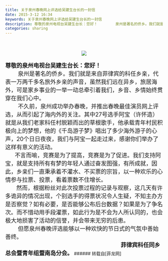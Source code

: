 ```yaml
---
title: 关于泉州春晚网上评选给吴建生台长的一封信
date: 2015-3-12 16:34
keywords: 关于泉州春晚网上评选给吴建生台长的一封信
description: 尊敬的泉州电视台吴建生台长：您好！        泉州是著名的侨乡。我们就是来自菲律宾的科任乡亲，代表一万两千多名旅外乡亲的声音，虽然我们远在异乡，旅居海外，可是家乡事业的一举一动总牵引着我们，乡音、乡情始终贯穿在我们心中。        不久前，泉州成功举办春晚，并推出春晚最佳演员网上评选，从而引起了海内外的关注。其中27号选手阿宝（许怀造）就是从我们老家科任村脱颖而出的草根歌手，他承载青年村民积极向上的梦想，他的《千岛游子梦》唱出了多少海外游子的心声，20个日日夜夜，我们与阿宝一起走过来，感谢你们举办了这样有意义的活动。      不言而喻，竞赛是为了提高，竞赛是为了促进。我们支持阿宝，就是支持所有有梦的年轻人通过奋发图强，有所成就，因此，乡亲们一直秉承着不灌水、不买票的宗旨，以一种欢乐的心情参与拉票、投票，看着票数不住增长。       然而，根据粉丝对此次投票过程的记录与观察，这几天有许多诡异的情况出现，个别选手的得票状况令人生疑，不知主办方是否察觉？如有必要，是否能够公布后台数据？如果是为了争名次。而不惜动用手段灌票，如此行为是不会为人所认同的，也会极大地损害了活动的信誉，并会带来无穷的后患。        但愿泉州春晚评选能够以一种欢快的节日式的气氛中善始善终。                                                                         菲律宾科任同乡总会暨青年组暨南岛分会。
categories: sharing
---
```

<td class="t_f" id="postmessage_151051">

<br/>
<br/>
<div align="center">

<img aid="63940" data-cf-modified-dedeee2fab7a29a963ffa2eb-="" file="data/attachment/forum/201503/12/163401ts68ibef69vfibfz.jpg.thumb.jpg" id="aimg_63940" inpost="1" onclick="" onmouseover="" src="http://www.flw.ph/data/attachment/forum/201503/12/163401ts68ibef69vfibfz.jpg" style="cursor:pointer" zoomfile="data/attachment/forum/201503/12/163401ts68ibef69vfibfz.jpg"/>


</div><br/>
<font size="4"><strong>尊敬的泉州电视台吴建生台长：您好！</strong><br/>
        泉州是著名的侨乡。我们就是来自菲律宾的科任乡亲，代表一万两千多名旅外乡亲的声音，虽然我们远在异乡，旅居海外，可是家乡事业的一举一动总牵引着我们，乡音、乡情始终贯穿在我们心中。<br/>
        不久前，泉州成功举办春晚，并推出春晚最佳演员网上评选，从而引起了海内外的关注。其中27号选手阿宝（许怀造）就是从我们老家科任村脱颖而出的草根歌手，他承载青年村民积极向上的梦想，他的《千岛游子梦》唱出了多少海外游子的心声，20个日日夜夜，我们与阿宝一起走过来，感谢你们举办了这样有意义的活动。<br/>
      不言而喻，竞赛是为了提高，竞赛是为了促进。我们支持阿宝，就是支持所有有梦的年轻人通过奋发图强，有所成就，因此，乡亲们一直秉承着不灌水、不买票的宗旨，以一种欢乐的心情参与拉票、投票，看着票数不住增长。<br/>
       然而，根据粉丝对此次投票过程的记录与观察，这几天有许多诡异的情况出现，个别选手的得票状况令人生疑，不知主办方是否察觉？如有必要，是否能够公布后台数据？如果是为了争名次。而不惜动用手段灌票，如此行为是不会为人所认同的，也会极大地损害了活动的信誉，并会带来无穷的后患。<br/>
        但愿泉州春晚评选能够以一种欢快的节日式的气氛中善始善终。<br/>
                                                                         <strong>菲律宾科任同乡总会暨青年组暨南岛分会。</strong></font></td>
###### 转载自[菲龙网]